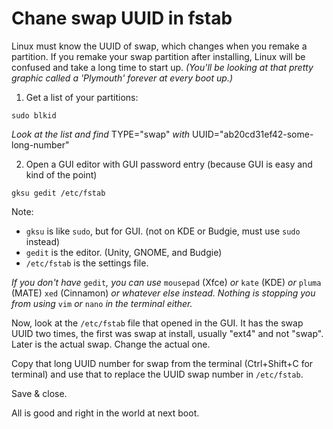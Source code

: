 # Chane swap UUID in fstab

Linux must know the UUID of swap, which changes when you remake a partition. If you remake your swap partition after installing, Linux will be confused and take a long time to start up.
*(You'll be looking at that pretty graphic called a 'Plymouth' forever at every boot up.)*

1. Get a list of your partitions:

`sudo blkid`

*Look at the list and find* TYPE="swap" *with* UUID="ab20cd31ef42-some-long-number"

2. Open a GUI editor with GUI password entry (because GUI is easy and kind of the point)

`gksu gedit /etc/fstab`

Note:
- `gksu` is like `sudo`, but for GUI. (not on KDE or Budgie, must use `sudo` instead)
- `gedit` is the editor. (Unity, GNOME, and Budgie)
- `/etc/fstab` is the settings file.

*If you don't have* `gedit`*, you can use* `mousepad` (Xfce) *or* `kate` (KDE) *or* `pluma` (MATE) `xed` (Cinnamon) *or whatever else instead. Nothing is stopping you from using* `vim` *or* `nano` *in the terminal either.*

Now, look at the `/etc/fstab` file that opened in the GUI. It has the swap UUID two times, the first was swap at install, usually "ext4" and not "swap". Later is the actual swap. Change the actual one.

Copy that long UUID number for swap from the terminal (Ctrl+Shift+C for terminal) and use that to replace the UUID swap number in `/etc/fstab`.

Save & close.

All is good and right in the world at next boot.
